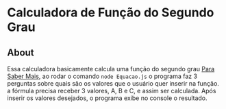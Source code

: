 # Calculadora de Função do Segundo Grau

## About
 Essa calculadora basicamente calcula uma função do segundo grau [Para Saber Mais](https://pt.wikipedia.org/wiki/Fun%C3%A7%C3%A3o_quadr%C3%A1tica), ao rodar o comando ``node Equacao.js`` o programa faz 3 perguntas sobre quais são os valores que o usuário quer inserir na função.
 a fórmula precisa receber 3 valores, A, B e C, e assim ser calculada. Após inserir os valores desejados, o programa exibe no console o resultado.

 ##
